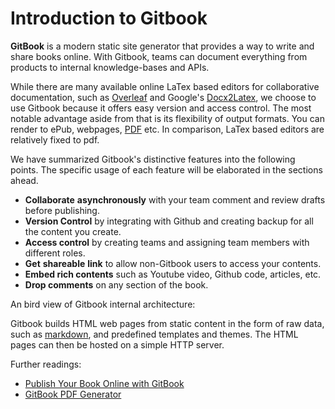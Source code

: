 # Introduction to Gitbook

**GitBook** is a modern static site generator that provides a way to write and share books online. With Gitbook, teams can document everything from products to internal knowledge-bases and APIs.  

While there are many available online LaTex based editors for collaborative documentation, such as [Overleaf](www.overleaf.com) and Google's [Docx2Latex](https://gsuite.google.com/marketplace/app/docx2latex/415272416461?pann=cwsdp&hl=en), we choose to use Gitbook because it offers easy version and access control. The most notable advantage aside from that is its flexibility of output formats. You can render to ePub, webpages, [PDF](https://github.com/GitbookIO/gitbook-pdf) etc. In comparison, LaTex based editors are relatively fixed to pdf. 

We have summarized Gitbook's distinctive features into the following points. The specific usage of each feature will be elaborated in the sections ahead.

* **Collaborate** **asynchronously** with your team comment and review drafts before publishing.
* **Version Control** by integrating with Github and creating backup for all the content you create.
* **Access control** by creating teams and assigning team members with different roles. 
* **Get** **shareable** **link** to allow non-Gitbook users to access your contents.
* **Embed rich contents** such as Youtube video, Github code, articles, etc.
* **Drop comments** on any section of the book.

An bird view of Gitbook internal architecture:

Gitbook builds HTML web pages from static content in the form of raw data, such as [markdown](https://en.wikipedia.org/wiki/Markdown), and predefined templates and themes. The HTML pages can then be hosted on a simple HTTP server. 





Further readings:

* [Publish Your Book Online with GitBook](https://medium.com/@rebeccapeltz/publish-your-book-online-with-gitbook-fc0ce9b7f12)
* [GitBook PDF Generator](https://github.com/GitbookIO/gitbook-pdf)





